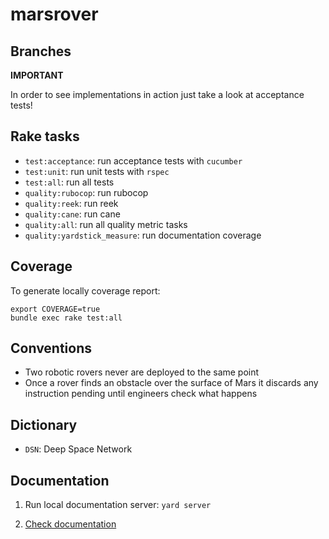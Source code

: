 # marsrover

Branches
--------

**IMPORTANT**

In order to see implementations in action just take a look at acceptance tests!


Rake tasks
----------

- `test:acceptance`: run acceptance tests with `cucumber`
- `test:unit`: run unit tests with `rspec`
- `test:all`: run all tests 
- `quality:rubocop`: run rubocop
- `quality:reek`: run reek
- `quality:cane`: run cane
- `quality:all`: run all quality metric tasks
- `quality:yardstick_measure`: run documentation coverage

Coverage
--------

To generate locally coverage report:

```
export COVERAGE=true
bundle exec rake test:all
```

Conventions
-----------

- Two robotic rovers never are deployed to the same point
- Once a rover finds an obstacle over the surface of Mars it discards any
  instruction pending until engineers check what happens

Dictionary
----------

- `DSN`: Deep Space Network

Documentation
-------------

1. Run local documentation server: `yard server`

2. [Check documentation](http://localhost:8808)

